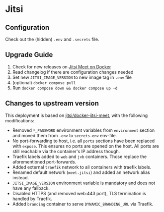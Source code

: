 # Jitsi

## Configuration

Check out the (hidden) `.env` and `.secrets` file.

## Upgrade Guide

  1. Check for new releases on [Jitsi Meet on Docker](https://github.com/jitsi/docker-jitsi-meet/releases)
  2. Read changelog if there are configuration changes needed
  3. Set new `JITSI_IMAGE_VERSION` to new image tag in `.env` file
  4. (optional) `docker compose pull`
  5. Run `docker compose down && docker compose up -d`

## Changes to upstream version

This deployment is based on
[jitsi/docker-jitsi-meet](https://github.com/jitsi/docker-jitsi-meet), with
the following modifications:

  - Removed `*_PASSWORD` environment variables from `environment` section and
    moved them from `.env` to `secrets.env` env-file.
  - No port-forwarding to host, i.e. all `ports` sections have been replaced
    with `expose`. This ensures no ports are opened on the host. All ports are
    still reachable via the container's IP address though.
  - Traefik labels added to `web` and `jvb` containers. Those replace the
    aforementioned port-forwards.
  - Added external `traefik` network to all containers with traefik labels.
  - Renamed default network (`meet.jitsi`) and added an network alias instead.
  - `JITSI_IMAGE_VERSION` environment variable is mandatory and does not have
    any fallback.
  - Disabled HTTPS (and removed web:443 port), TLS termination is handled by
    Traefik.
  - Added `branding` container to serve `DYNAMIC_BRANDING_URL` via Traefik.
